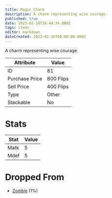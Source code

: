 ```yaml
---
title: Magic Charm
description: A charm representing wise courage.
published: true
date: 2023-02-18T16:44:34.000Z
tags: items
editor: markdown
dateCreated: 2023-02-16T00:00:00.000Z
---
```


A charm representing wise courage.

|Attribute|Value|
|-|-|
|ID|81|
|Purchase Price|800 Flips|
|Sell Price|400 Flips|
|Type|Other|
|Stackable|No|

# Stats
|Stat|Value|
|-|-|
|Matk|5|
|Mdef|5|

# Dropped From
 * [Zombie](/monsters/zombie.md) (1%)

